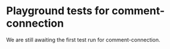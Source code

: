 # Playground tests for comment-connection
We are still awaiting the first test run for comment-connection.

